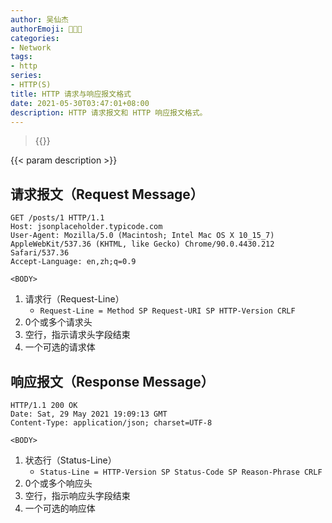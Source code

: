```yaml
---
author: 吴仙杰
authorEmoji: 🧑🏻‍💻
categories:
- Network
tags:
- http
series:
- HTTP(S)
title: HTTP 请求与响应报文格式
date: 2021-05-30T03:47:01+08:00
description: HTTP 请求报文和 HTTP 响应报文格式。
---
```


> {{<reprint>}}

{{< param description >}}

## 请求报文（Request Message）

```http
GET /posts/1 HTTP/1.1
Host: jsonplaceholder.typicode.com
User-Agent: Mozilla/5.0 (Macintosh; Intel Mac OS X 10_15_7) AppleWebKit/537.36 (KHTML, like Gecko) Chrome/90.0.4430.212 Safari/537.36
Accept-Language: en,zh;q=0.9

<BODY>
```

1. 请求行（Request-Line）
    - `Request-Line = Method SP Request-URI SP HTTP-Version CRLF`
2. 0个或多个请求头
3. 空行，指示请求头字段结束
4. 一个可选的请求体

## 响应报文（Response Message）

```http
HTTP/1.1 200 OK
Date: Sat, 29 May 2021 19:09:13 GMT
Content-Type: application/json; charset=UTF-8

<BODY>
```

1.  状态行（Status-Line）
    - `Status-Line = HTTP-Version SP Status-Code SP Reason-Phrase CRLF`
2. 0个或多个响应头
3. 空行，指示响应头字段结束
4. 一个可选的响应体
